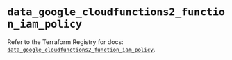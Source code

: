 # `data_google_cloudfunctions2_function_iam_policy`

Refer to the Terraform Registry for docs: [`data_google_cloudfunctions2_function_iam_policy`](https://registry.terraform.io/providers/hashicorp/google-beta/6.39.0/docs/data-sources/google_cloudfunctions2_function_iam_policy).
